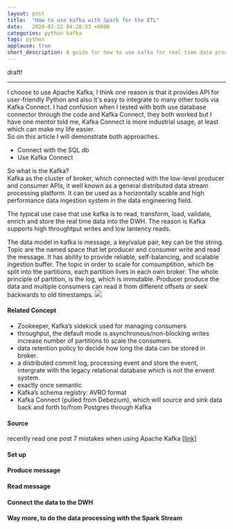 ```yaml
---
layout: post
title:  "How to use kafka with Spark for the ETL"
date:   2020-01-22 04:28:53 +0800
categories: python kafka 
tags: python 
applause: true
short_description: A guide for how to use kafka for real time data processing with apache spark stream. 
--- 
```


<div markdown="1" id="text">
draft! 
<hr>

I choose to use Apache Kafka, I think one reason is that it provides API for user-friendly Python and also it's easy to integrate to many other tools via Kafka Connect. I had confusion when I tested with both use database connector through the code and Kafka Connect, they both worked but I have one mentor told me, Kafka Connect is more industrial usage, at least which can make my life easier.<br/> So on this article I will demonstrate both approaches. 
- Connect with the SQL db 
- Use Kafka Connect 

So what is the Kafka? <br/>
Kafka as the cluster of broker, which connected with the low-level producer and consumer APIs, it well known as a general distributed data stream processing platform. It can be used as a horizontally scable and high performance data ingestion system in the data engineering field. <br/> 
<!--more-->  

The typical use case that use kafka is to read, transform, load, validate, enrich and store the real time data into the DWH. The reason is Kafka supports high throughtput writes and low lantency reads. 

The data model in kafka is message, a key/value pair, key can be the string. Topic are the named space that let producer and consumer write and read the message. It has ability to provide reliable, self-balancing, and scalable ingestion buffer. The topic in order to scale for comsumptition, which be split into the partitions, each partition lives in each own broker. The whole principle of partition, is the log, which is immutable. Producer produce the data and multiple consumers can read it from different offsets or seek backwards to old timestamps. 
<img src='https://miro.medium.com/max/1924/1*kQXkMQTrMrG4VJ3KZehaqA.png'> 

#### Related Concept 
- Zookeeper, Kafka’s sidekick used for managing consumers 
- throughput, the default mode is asynchronous/non-blocking writes 
increase number of partitions to scale the consumers. 
- data retention policy to decide how long the data can be stored in broker. 
- a distributed commit log, processing event and store the event, intergrate with the legacy relational database which is not the envent system. 
- exactly once semantic 
- Kafka’s schema registry: AVRO format
- Kafka Connect (pulled from Debezium), which will source and sink data back and forth to/from Postgres through Kafka 

#### Source  
recently read one post 7 mistakes when using Apache Kafka <a href='https://blog.softwaremill.com/7-mistakes-when-using-apache-kafka-44358cd9cd6'>[link]</a>

#### Set up 
#### Produce message  
#### Read message 
#### Connect the data to the DWH 
#### Way more, to do the data processing with the Spark Stream 
</div>